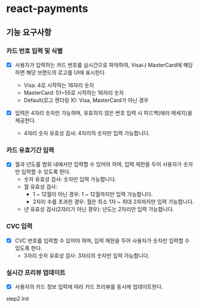 # react-payments

## 기능 요구사항

### 카드 번호 입력 및 식별

- [x] 사용자가 입력하는 카드 번호를 실시간으로 파악하여, Visa나 MasterCard에 해당하면 해당 브랜드의 로고를 UI에 표시한다

  - Visa: 4로 시작하는 16자리 숫자
  - MasterCard: 51~55로 시작하는 16자리 숫자
  - Default(로고 렌더링 X): Visa, MasterCard가 아닌 경우

- [x] 입력은 4자리 숫자만 가능하며, 유효하지 않은 번호 입력 시 피드백(에러 메세지)을 제공한다.
  - 4자리 숫자 유효성 검사: 4자리의 숫자만 입력 가능합니다.

### 카드 유효기간 입력

- [x] 월과 년도를 범위 내에서만 입력할 수 있어야 하며, 입력 제한을 두어 사용자가 숫자만 입력할 수 있도록 한다.
  - 숫자 유효성 검사: 숫자만 입력 가능합니다.
  - 월 유효성 검사:
    - 1 ~ 12월이 아닌 경우: 1 ~ 12월까지만 입력 가능합니다.
    - 2자리 수를 초과한 경우: 월은 최소 1자 ~ 최대 2자까지만 입력 가능합니다.
  - 년 유효성 검사(2자리가 아닌 경우): 년도는 2자리만 입력 가능합니다.

### CVC 입력

- [x] CVC 번호를 입력할 수 있어야 하며, 입력 제한을 두어 사용자가 숫자만 입력할 수 있도록 한다.
  - 3자리 숫자 유효성 검사: 3자리의 숫자만 입력 가능합니다.

### 실시간 프리뷰 업데이트

- [x] 사용자의 카드 정보 입력에 따라 카드 프리뷰를 동시에 업데이트한다.

step2 init
